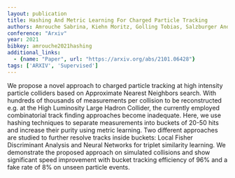 ```yaml
---
layout: publication
title: Hashing And Metric Learning For Charged Particle Tracking
authors: Amrouche Sabrina, Kiehn Moritz, Golling Tobias, Salzburger Andreas
conference: "Arxiv"
year: 2021
bibkey: amrouche2021hashing
additional_links:
  - {name: "Paper", url: "https://arxiv.org/abs/2101.06428"}
tags: ['ARXIV', 'Supervised']
---
```

We propose a novel approach to charged particle tracking at high intensity particle colliders based on Approximate Nearest Neighbors search. With hundreds of thousands of measurements per collision to be reconstructed e.g. at the High Luminosity Large Hadron Collider, the currently employed combinatorial track finding approaches become inadequate. Here, we use hashing techniques to separate measurements into buckets of 20-50 hits and increase their purity using metric learning. Two different approaches are studied to further resolve tracks inside buckets: Local Fisher Discriminant Analysis and Neural Networks for triplet similarity learning. We demonstrate the proposed approach on simulated collisions and show significant speed improvement with bucket tracking efficiency of 96&#37; and a fake rate of 8&#37; on unseen particle events.
